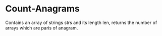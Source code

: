 # Count-Anagrams
Contains an array of strings strs and its length len, returns the number of arrays which are paris of anagram. 
